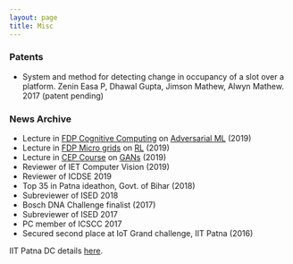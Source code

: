 ```yaml
---
layout: page
title: Misc
---
```


### Patents

* System and method for detecting change in occupancy of a slot over a 
platform. Zenin Easa P, Dhawal Gupta, Jimson Mathew, Alwyn Mathew. 2017 
(patent pending)


### News Archive

* Lecture in [FDP Cognitive Computing](http://www.mace.ac.in/Website/Uploads/DepartmentDownloads/637105962391897267.jpeg) on [Adversarial ML](teaching) (2019)
* Lecture in [FDP Micro grids](https://sites.google.com/view/faculty-development-programiit/Introduction) on [RL](teaching) (2019)
* Lecture in [CEP Course](http://www.iitp.ac.in/cep/course.html) on [GANs](teaching) (2019)
* Reviewer of IET Computer Vision (2019)
* Reviewer of ICDSE 2019
* Top 35 in Patna ideathon, Govt. of Bihar (2018)
* Subreviewer of ISED 2018
* Bosch DNA Challenge finalist (2017)
* Subreviewer of ISED 2017
* PC member of ICSCC 2017
* Secured second place at IoT Grand challenge, IIT Patna (2016)

IIT Patna DC details [here](misc/dciitp).